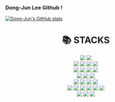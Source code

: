 ### Dong-Jun Lee Github !

[![Dong-Jun's GitHub stats](https://github-readme-stats.vercel.app/api?username=papicc45&theme=radical)](https://github.com/anuraghazra/github-readme-stats)

<div align=center><h1>📚 STACKS</h1></div>

<div align=center> 
  <img src="https://img.shields.io/badge/java-007396?style=for-the-badge&logo=java&logoColor=white"> 
  <img src="https://img.shields.io/badge/c-A8B9CC?style=for-the-badge&logo=c%2B%2B&logoColor=white">
  <br>
  
  <img src="https://img.shields.io/badge/html5-E34F26?style=for-the-badge&logo=html5&logoColor=white"> 
  <img src="https://img.shields.io/badge/css-1572B6?style=for-the-badge&logo=css3&logoColor=white"> 
  <img src="https://img.shields.io/badge/javascript-F7DF1E?style=for-the-badge&logo=javascript&logoColor=black"> 
  <img src="https://img.shields.io/badge/jquery-0769AD?style=for-the-badge&logo=jquery&logoColor=white">
  <br>
  
  <img src="https://img.shields.io/badge/oracle-F80000?style=for-the-badge&logo=oracle&logoColor=white"> 
  <img src="https://img.shields.io/badge/mysql-4479A1?style=for-the-badge&logo=mysql&logoColor=white"> 
  <img src="https://img.shields.io/badge/mariaDB-003545?style=for-the-badge&logo=mariaDB&logoColor=white"> 
  <img src="https://img.shields.io/badge/redis-DC382D?style=for-the-badge&logo=Redis&logoColor=white">
  <br>
  
  <img src="https://img.shields.io/badge/react-61DAFB?style=for-the-badge&logo=react&logoColor=black"> 
  <img src="https://img.shields.io/badge/node.js-339933?style=for-the-badge&logo=Node.js&logoColor=white">
  <img src="https://img.shields.io/badge/Bun-FFDF6F?style=for-the-badge&logo=Bun&logoColor=white">
  <br>
  
  <img src="https://img.shields.io/badge/spring-6DB33F?style=for-the-badge&logo=spring&logoColor=white"> 
  <img src="https://img.shields.io/badge/express-000000?style=for-the-badge&logo=express&logoColor=white">
  <img src="https://img.shields.io/badge/elysia-333333?style=for-the-badge&logo=elysia&logoColor=white">
  <img src="https://img.shields.io/badge/bootstrap-7952B3?style=for-the-badge&logo=bootstrap&logoColor=white">
  <br>

  <img src="https://img.shields.io/badge/linux-FCC624?style=for-the-badge&logo=linux&logoColor=black"> 
  <img src="https://img.shields.io/badge/AWS RDS-232F3E?style=for-the-badge&logo=amazonrds&logoColor=white"> 
  <img src="https://img.shields.io/badge/AWS EC2-232F3E?style=for-the-badge&logo=amazonec2&logoColor=white"> 
  <img src="https://img.shields.io/badge/AWS S3-232F3E?style=for-the-badge&logo=amazons3&logoColor=white"> 
  <img src="https://img.shields.io/badge/apache tomcat-F8DC75?style=for-the-badge&logo=apachetomcat&logoColor=white">
  <img src="https://img.shields.io/badge/Nginx-009639?style=for-the-badge&logo=nginx&logoColor=white">
  <br>
  
  <img src="https://img.shields.io/badge/github-181717?style=for-the-badge&logo=github&logoColor=white">
  <img src="https://img.shields.io/badge/git-F05032?style=for-the-badge&logo=git&logoColor=white">
  <img src="https://img.shields.io/badge/fontawesome-339AF0?style=for-the-badge&logo=fontawesome&logoColor=white">
  <br>
</div>
<!--
**papicc45/papicc45** is a ✨ _special_ ✨ repository because its `README.md` (this file) appears on your GitHub profile.

Here are some ideas to get you started:

- 🔭 I’m currently working on ...
- 🌱 I’m currently learning ...
- 👯 I’m looking to collaborate on ...
- 🤔 I’m looking for help with ...
- 💬 Ask me about ...
- 📫 How to reach me: ...
- 😄 Pronouns: ...
- ⚡ Fun fact: ...
-->
